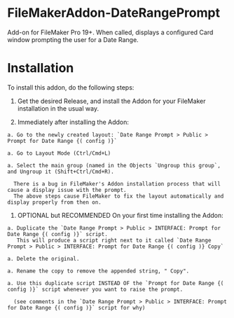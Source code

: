 # FileMakerAddon-DateRangePrompt
Add-on for FileMaker Pro 19+.  When called, displays a configured Card window prompting the user for a Date Range.

# Installation

  To install this addon, do the following steps:

  1. Get the desired Release, and install the Addon for your FileMaker installation in the usual way.

  1. Immediately after installing the Addon:
    
    a. Go to the newly created layout: `Date Range Prompt > Public > Prompt for Date Range {( config )}`
    
    a. Go to Layout Mode (Ctrl/Cmd+L)
    
    a. Select the main group (named in the Objects `Ungroup this group`, and Ungroup it (Shift+Ctrl/Cmd+R).

      There is a bug in FileMaker's Addon installation process that will cause a display issue with the prompt.
      The above steps cause FileMaker to fix the layout automatically and display properly from then on.

  1. OPTIONAL but RECOMMENDED On your first time installing the Addon:

    a. Duplicate the `Date Range Prompt > Public > INTERFACE: Prompt for Date Range {( config )}` script.
       This will produce a script right next to it called `Date Range Prompt > Public > INTERFACE: Prompt for Date Range {( config )} Copy`

    a. Delete the original.
    
    a. Rename the copy to remove the appended string, " Copy".
    
    a. Use this duplicate script INSTEAD OF the `Prompt for Date Range {( config )}` script whenever you want to raise the prompt.
    
      (see comments in the `Date Range Prompt > Public > INTERFACE: Prompt for Date Range {( config )}` script for why)
